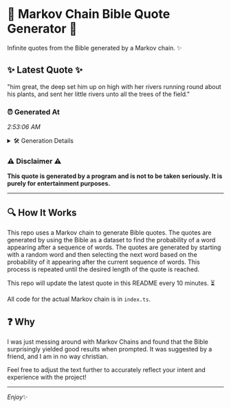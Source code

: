 # 📖 Markov Chain Bible Quote Generator 📖

Infinite quotes from the Bible generated by a Markov chain. ✨

## ✨ Latest Quote ✨
"him great, the deep set him up on high with her rivers running round about his plants, and sent her little rivers unto all the trees of the field."

### ⏰ Generated At
*2:53:06 AM*

<details>
    <summary>🛠️ Generation Details</summary>
    <p>
        <strong>🌱 Seed:</strong> him<br>
        <strong>🔄 Iterations:</strong> 28<br>
        <strong>📜 Context History:</strong><br>[ him ]: great,<br>[ him, great, ]: the<br>[ him, great,, the ]: deep<br>[ him, great,, the, deep ]: set<br>[ him, great,, the, deep, set ]: him<br>[ him, great,, the, deep, set, him ]: up<br>[ great,, the, deep, set, him, up ]: on<br>[ the, deep, set, him, up, on ]: high<br>[ deep, set, him, up, on, high ]: with<br>[ set, him, up, on, high, with ]: her<br>[ him, up, on, high, with, her ]: rivers<br>[ up, on, high, with, her, rivers ]: running<br>[ on, high, with, her, rivers, running ]: round<br>[ high, with, her, rivers, running, round ]: about<br>[ with, her, rivers, running, round, about ]: his<br>[ her, rivers, running, round, about, his ]: plants,<br>[ rivers, running, round, about, his, plants, ]: and<br>[ running, round, about, his, plants,, and ]: sent<br>[ round, about, his, plants,, and, sent ]: her<br>[ about, his, plants,, and, sent, her ]: little<br>[ his, plants,, and, sent, her, little ]: rivers<br>[ plants,, and, sent, her, little, rivers ]: unto<br>[ and, sent, her, little, rivers, unto ]: all<br>[ sent, her, little, rivers, unto, all ]: the<br>[ her, little, rivers, unto, all, the ]: trees<br>[ little, rivers, unto, all, the, trees ]: of<br>[ rivers, unto, all, the, trees, of ]: the<br>[ unto, all, the, trees, of, the ]: field.<br>
    </p>
</details>

### ⚠️ Disclaimer ⚠️
**This quote is generated by a program and is not to be taken seriously. It is purely for entertainment purposes.**

---

## 🔍 How It Works

This repo uses a Markov chain to generate Bible quotes. The quotes are generated by using the Bible as a dataset to find the probability of a word appearing after a sequence of words. The quotes are generated by starting with a random word and then selecting the next word based on the probability of it appearing after the current sequence of words. This process is repeated until the desired length of the quote is reached.

This repo will update the latest quote in this README every 10 minutes. ⏳

All code for the actual Markov chain is in `index.ts`.

## ❓ Why

I was just messing around with Markov Chains and found that the Bible surprisingly yielded good results when prompted. 
It was suggested by a friend, and I am in no way christian.

Feel free to adjust the text further to accurately reflect your intent and experience with the project!

---

*Enjoy*✨
